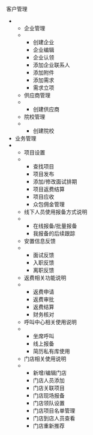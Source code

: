 客户管理

* * 企业管理
  * * 创建企业
    * 企业编辑
    * 企业认领
    * 添加企业联系人
    * 添加附件
    * 添加需求
    * 需求立项
  * 供应商管理
  * * 创建供应商
  * 院校管理
  * * 创建院校
* 业务管理
* * 项目设置
  * * 查找项目
    * 项目发布
    * 添加/修改面试排期
    * 项目返费结算
    * 项目应收
    * 众包佣金管理
  * 线下人员使用报备方式说明
  * * 在线报备/批量报备
    * 我报备的后续跟踪
  * 安置信息反馈
  * * 面试反馈
    * 入职反馈
    * 离职反馈
  * 返费相关功能说明
  * * 返费申请
    * 返费审批
    * 返费结算
    * 财务核对
  * 呼叫中心相关使用说明
  * * 坐席呼叫
    * 线上报备
    * 简历私有库使用
  * 门店相关使用说明
  * * 新增/编辑门店
    * 门店人员添加
    * 门店关联项目
    * 门店现场报备
    * 门店领队设置
    * 门店项目名单管理
    * 门店到店人员查看
    * 门店重新推荐



